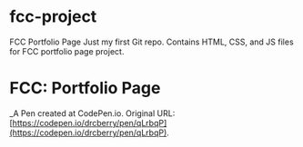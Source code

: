 # fcc-project
FCC Portfolio Page
Just my first Git repo. Contains HTML, CSS, and JS files for FCC portfolio page project.

# FCC: Portfolio Page
 _A Pen created at CodePen.io. Original URL: [https://codepen.io/drcberry/pen/qLrbqP](https://codepen.io/drcberry/pen/qLrbqP).
